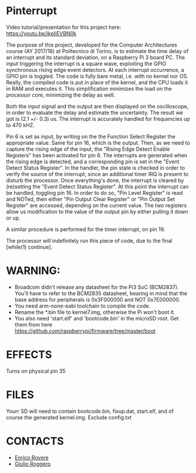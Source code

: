 # Pinterrupt

Video tutorial/presentation for this project here: https://youtu.be/ikpliEVBN0k

The purpose of this project, developed for the Computer Architectures course (AY 2017/18) at Politecnico di Torino, is to estimate the time delay of an interrupt and its standard deviation, on a Raspberry Pi 3 board PC.
The input triggering the interrupt is a square wave, exploiting the GPIO synchronous rising edge event detectors. At each interrupt occurrence, a GPIO pin is toggled. 
The code is fully bare metal, i.e. with no kernel nor OS. Really, the compiled code is put in place of the kernel, and the CPU loads it in RAM and executes it. This simplification minimizes the load on the processor core, minimizing the delay as well. 

Both the input signal and the output are then displayed on the oscilloscope, in order to evaluate the delay and estimate the uncertainty. The result we got is (2.1 +/-  0.3) us. The interrupt is accurately handled for frequencies up to 470 kHZ.

Pin 6 is set as input, by writing on the the Function Select Register the appropriate value. Same for pin 16, which is the output.
Then, as we need to capture the rising edge of the input, the "Rising Edge Detect Enable Registers" has been activated for pin 6. The interrupts are generated when the rising edge is detected, and a corresponding pin is set in the "Event Detect Status Register". 
In the handler, the pin state is checked in order to verify the source of the interrupt, since an additional timer IRQ is present to disturb the processor. Once everything's done, the interrupt is cleared by (re)setting the "Event Detect Status Register".
At this point the interrupt can be handled, toggling pin 16. In order to do so, "Pin Level Register" is read and NOTed, then either "Pin Output Clear Register" or "Pin Output Set Register" are accessed, depending on the current value.
The two registers allow us modification to the value of the output pin by either pulling it down or up.

A similar procedure is performed for the timer interrupt, on pin 19.

The processor will indefinitely run this piece of code, due to the final [while(1) continue].


# WARNING:

- Broadcom didn't release any datasheet for the Pi3 SoC (BCM2837). You'll have to refer to the BCM2835 datasheet, bearing in mind that the base address for peripherals is 0x3F000000 and NOT 0x7E000000.
- You need arm-none-eabi toolchain to compile the code.
- Rename the *.bin file to kernel7.img, otherwise the Pi won't boot it.
- You also need 'start.elf' and 'bootcode.bin' in the microSD root. Get them from here https://github.com/raspberrypi/firmware/tree/master/boot

# EFFECTS

Turns on physical pin 35

# FILES

Yourr SD will need to contain bootcode.bin, fixup.dat, start.elf, and of course the generated kernel.img. Exclude config.txt


# CONTACTS

* [Enrico Rovere](mailto:s252783@studenti.polito.it)
* [Giulio Roggero](mailto:s251311@studenti.polito.it)
